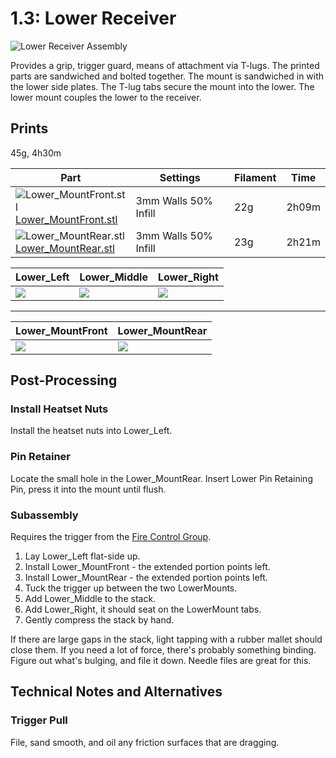# 1.3: Lower Receiver

![Lower Receiver Assembly](Preview_Lower.jpg)

Provides a grip, trigger guard, means of attachment via T-lugs.
The printed parts are sandwiched and bolted together.
The mount is sandwiched in with the lower side plates.
The T-lug tabs secure the mount into the lower.
The lower mount couples the lower to the receiver.

<!-- NEW PAGE -->
## Prints


45g, 4h30m

| Part                                                                                                | Settings             | Filament | Time   |
|-----------------------------------------------------------------------------------------------------|----------------------|----------|--------|
| ![Lower_MountFront.stl](Lower_MountFront_thumb.jpg)<br>[Lower_MountFront.stl](Lower_MountFront.stl) | 3mm Walls 50% Infill | 22g      | 2h09m  |
| ![Lower_MountRear.stl](Lower_MountRear_thumb.jpg)<br>[Lower_MountRear.stl](Lower_MountRear.stl)     | 3mm Walls 50% Infill | 23g      | 2h21m  |


|Lower_Left|Lower_Middle|Lower_Right|
|-|-|-|
|![](Lower_Left_thumb.jpg)|![](Lower_Middle_thumb.jpg)|![](Lower_Right_thumb.jpg)|
---
|Lower_MountFront|Lower_MountRear|
|-|-|
|![](Lower_MountFront_thumb.jpg)|![](Lower_MountRear_thumb.jpg)|



<!-- NEW PAGE -->
## Post-Processing

### Install Heatset Nuts
Install the heatset nuts into Lower_Left.

### Pin Retainer
Locate the small hole in the Lower_MountRear.
Insert Lower Pin Retaining Pin, press it into the mount until flush.

### Subassembly
Requires the trigger from the [Fire Control Group](../FCG.md).

1. Lay Lower_Left flat-side up.
2. Install Lower_MountFront - the extended portion points left.
3. Install Lower_MountRear - the extended portion points left.
4. Tuck the trigger up between the two LowerMounts.
5. Add Lower_Middle to the stack.
6. Add Lower_Right, it should seat on the LowerMount tabs.
7. Gently compress the stack by hand.

If there are large gaps in the stack, light tapping with a rubber mallet should
close them. If you need a lot of force, there's probably something binding. 
Figure out what's bulging, and file it down. Needle files are great for this.

## Technical Notes and Alternatives

### Trigger Pull
File, sand smooth, and oil any friction surfaces that are dragging.

